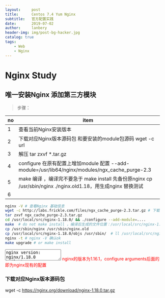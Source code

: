 ```yaml
---
layout:     post
title:      Centos 7.4 Yum Nginx
subtitle:   官方配置实践
date:       2019-07-02
author:     lanbery
header-img: img/post-bg-hacker.jpg
catalog: true
tags:
    - Web
    - Nginx
---
```


# Nginx Study

## 唯一安装Nginx 添加第三方模块

> 步骤：

|  no  |   item   |
| ---- |  -----  |
|  1  | 查看当前Nginx安装版本  |
|  2  | 下载对应Nginx版本源码包  和要安装的module包源码  wget -c url |
|  3  | 解压 tar zxvf *.tar.gz  |
|  4  | configure   在原有配置上增加module 配置  --add-module=/usr/lib64/nginx/modules/ngx_cache_purge-2.3  |
|  5  |  make 编译 ，编译完不要急于 make install  先备份原nginx   cp /usr/sbin/nginx ./nginx.old1.18，用生成nginx 替换测试  |
|  6  | 


```bash 
nginx -V # 查看Nginx 基础信息
wget -c http://labs.frickle.com/files/ngx_cache_purge-2.3.tar.gz # 下载nginx module 源码包
tar zxvf ngx_cache_purge-2.3.tar.gz
cd /usr/local/src/nginx-1.18.0/ && ./configure --add-module=....
make  # do not make install ，编译后生成的文件位置：/usr/local/src/nginx-1.18.0/objs
cp /usr/sbin/nginx /usr/sbin/nginx.old
cp /usr/local/src/nginx-1.18.0/objs /usr/sbin/  # ll /usr/local/src/nginx-1.18.0/objs
nginx -t # nginx -V 确认ok
make upgrade # or make install
```

<html>
<textarea>
nginx version: nginx/1.18.0
built by gcc 4.8.5 20150623 (Red Hat 4.8.5-39) (GCC) 
built with OpenSSL 1.0.2k-fips  26 Jan 2017
TLS SNI support enabled
configure arguments: --prefix=/etc/nginx --sbin-path=/usr/sbin/nginx --modules-path=/usr/lib64/nginx/modules --conf-path=/etc/nginx/nginx.conf --error-log-path=/var/log/nginx/error.log --http-log-path=/var/log/nginx/access.log --pid-path=/var/run/nginx.pid --lock-path=/var/run/nginx.lock --http-client-body-temp-path=/var/cache/nginx/client_temp --http-proxy-temp-path=/var/cache/nginx/proxy_temp --http-fastcgi-temp-path=/var/cache/nginx/fastcgi_temp --http-uwsgi-temp-path=/var/cache/nginx/uwsgi_temp --http-scgi-temp-path=/var/cache/nginx/scgi_temp --user=nginx --group=nginx --with-compat --with-file-aio --with-threads --with-http_addition_module --with-http_auth_request_module --with-http_dav_module --with-http_flv_module --with-http_gunzip_module --with-http_gzip_static_module --with-http_mp4_module --with-http_random_index_module --with-http_realip_module --with-http_secure_link_module --with-http_slice_module --with-http_ssl_module --with-http_stub_status_module --with-http_sub_module --with-http_v2_module --with-mail --with-mail_ssl_module --with-stream --with-stream_realip_module --with-stream_ssl_module --with-stream_ssl_preread_module --with-cc-opt='-O2 -g -pipe -Wall -Wp,-D_FORTIFY_SOURCE=2 -fexceptions -fstack-protector-strong --param=ssp-buffer-size=4 -grecord-gcc-switches -m64 -mtune=generic -fPIC' --with-ld-opt='-Wl,-z,relro -Wl,-z,now -pie' --add-module=/usr/lib64/nginx/modules/ngx_cache_purge-2.3
</textarea>

<span style="color:red;">
  nginx的版本为1.16.1，configure arguments后面的即为nginx现有的配置
</span>
</html>

### 下载对应Nginx版本源码包

wget -c https://nginx.org/download/nginx-1.18.0.tar.gz